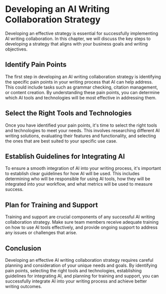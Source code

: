 Developing an AI Writing Collaboration Strategy
=================================================================================================

Developing an effective strategy is essential for successfully implementing AI writing collaboration. In this chapter, we will discuss the key steps to developing a strategy that aligns with your business goals and writing objectives.

Identify Pain Points
--------------------

The first step in developing an AI writing collaboration strategy is identifying the specific pain points in your writing process that AI can help address. This could include tasks such as grammar checking, citation management, or content creation. By understanding these pain points, you can determine which AI tools and technologies will be most effective in addressing them.

Select the Right Tools and Technologies
---------------------------------------

Once you have identified your pain points, it's time to select the right tools and technologies to meet your needs. This involves researching different AI writing solutions, evaluating their features and functionality, and selecting the ones that are best suited to your specific use case.

Establish Guidelines for Integrating AI
---------------------------------------

To ensure a smooth integration of AI into your writing process, it's important to establish clear guidelines for how AI will be used. This includes determining who will be responsible for using AI tools, how they will be integrated into your workflow, and what metrics will be used to measure success.

Plan for Training and Support
-----------------------------

Training and support are crucial components of any successful AI writing collaboration strategy. Make sure team members receive adequate training on how to use AI tools effectively, and provide ongoing support to address any issues or challenges that arise.

Conclusion
----------

Developing an effective AI writing collaboration strategy requires careful planning and consideration of your unique needs and goals. By identifying pain points, selecting the right tools and technologies, establishing guidelines for integrating AI, and planning for training and support, you can successfully integrate AI into your writing process and achieve better writing outcomes.


